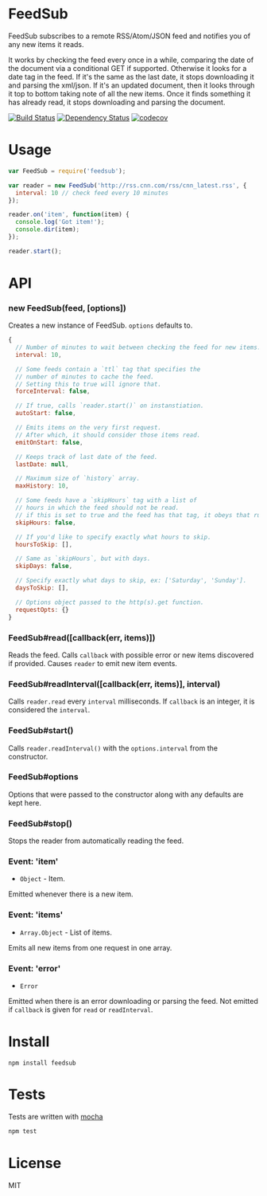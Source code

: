 # FeedSub

FeedSub subscribes to a remote RSS/Atom/JSON feed and notifies you of any new items it reads.

It works by checking the feed every once in a while, comparing the date of the document via a conditional GET if supported. Otherwise it looks for a date tag in the feed. If it's the same as the last date, it stops downloading it and parsing the xml/json. If it's an updated document, then it looks through it top to bottom taking note of all the new items. Once it finds something it has already read, it stops downloading and parsing the document.

[![Build Status](https://secure.travis-ci.org/fent/node-feedsub.svg)](http://travis-ci.org/fent/node-feedsub)
[![Dependency Status](https://david-dm.org/fent/node-feedsub.svg)](https://david-dm.org/fent/node-feedsub)
[![codecov](https://codecov.io/gh/fent/node-feedsub/branch/master/graph/badge.svg)](https://codecov.io/gh/fent/node-feedsub)

# Usage

```javascript
var FeedSub = require('feedsub');

var reader = new FeedSub('http://rss.cnn.com/rss/cnn_latest.rss', {
  interval: 10 // check feed every 10 minutes
});

reader.on('item', function(item) {
  console.log('Got item!');
  console.dir(item);
});

reader.start();
```

# API
### new FeedSub(feed, [options])
Creates a new instance of FeedSub. `options` defaults to.

```javascript
{
  // Number of minutes to wait between checking the feed for new items.
  interval: 10,

  // Some feeds contain a `ttl` tag that specifies the
  // number of minutes to cache the feed.
  // Setting this to true will ignore that.
  forceInterval: false,

  // If true, calls `reader.start()` on instanstiation.
  autoStart: false, 

  // Emits items on the very first request.
  // After which, it should consider those items read.
  emitOnStart: false,

  // Keeps track of last date of the feed.
  lastDate: null,

  // Maximum size of `history` array.
  maxHistory: 10,

  // Some feeds have a `skipHours` tag with a list of
  // hours in which the feed should not be read.
  // if this is set to true and the feed has that tag, it obeys that rule
  skipHours: false,

  // If you'd like to specify exactly what hours to skip.
  hoursToSkip: [],

  // Same as `skipHours`, but with days.
  skipDays: false,

  // Specify exactly what days to skip, ex: ['Saturday', 'Sunday'].
  daysToSkip: [],

  // Options object passed to the http(s).get function.
  requestOpts: {}
}
```

### FeedSub#read([callback(err, items)])
Reads the feed. Calls `callback` with possible error or new items discovered if provided. Causes `reader` to emit new item events.

### FeedSub#readInterval([callback(err, items)], interval)
Calls `reader.read` every `interval` milliseconds. If `callback` is an integer, it is considered the `interval`.

### FeedSub#start()
Calls `reader.readInterval()` with the `options.interval` from the constructor.

### FeedSub#options
Options that were passed to the constructor along with any defaults are kept here.

### FeedSub#stop()
Stops the reader from automatically reading the feed.

### Event: 'item'
* `Object` - Item.

Emitted whenever there is a new item.

### Event: 'items'
* `Array.Object` - List of items.

Emits all new items from one request in one array.

### Event: 'error'
* `Error`

Emitted when there is an error downloading or parsing the feed. Not emitted if `callback` is given for `read` or `readInterval`.


# Install

    npm install feedsub


# Tests

Tests are written with [mocha](https://mochajs.org)

```bash
npm test
```


# License

MIT
